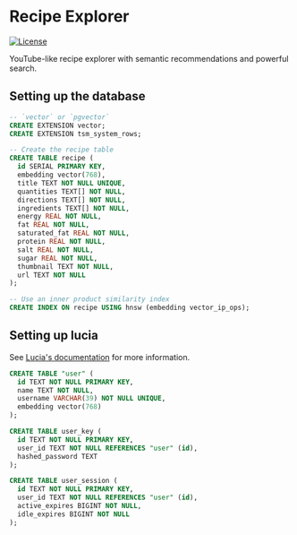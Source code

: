 # Recipe Explorer

[![License](https://img.shields.io/github/license/matteopolak/recipe-explorer.svg)](https://github.com/matteopolak/recipe-explorer/blob/main/LICENSE)

YouTube-like recipe explorer with semantic recommendations and powerful search.

## Setting up the database

```sql
-- `vector` or `pgvector`
CREATE EXTENSION vector;
CREATE EXTENSION tsm_system_rows; 

-- Create the recipe table
CREATE TABLE recipe (
  id SERIAL PRIMARY KEY,
  embedding vector(768),
  title TEXT NOT NULL UNIQUE,
  quantities TEXT[] NOT NULL,
  directions TEXT[] NOT NULL,
  ingredients TEXT[] NOT NULL,
  energy REAL NOT NULL,
  fat REAL NOT NULL,
  saturated_fat REAL NOT NULL,
  protein REAL NOT NULL,
  salt REAL NOT NULL,
  sugar REAL NOT NULL,
  thumbnail TEXT NOT NULL,
  url TEXT NOT NULL
);

-- Use an inner product similarity index
CREATE INDEX ON recipe USING hnsw (embedding vector_ip_ops);
```

## Setting up lucia

See [Lucia's documentation](https://lucia-auth.com/database-adapters/pg/) for more information.

```sql
CREATE TABLE "user" (
  id TEXT NOT NULL PRIMARY KEY,
  name TEXT NOT NULL,
  username VARCHAR(39) NOT NULL UNIQUE,
  embedding vector(768)
);

CREATE TABLE user_key (
  id TEXT NOT NULL PRIMARY KEY,
  user_id TEXT NOT NULL REFERENCES "user" (id),
  hashed_password TEXT
);

CREATE TABLE user_session (
  id TEXT NOT NULL PRIMARY KEY,
  user_id TEXT NOT NULL REFERENCES "user" (id),
  active_expires BIGINT NOT NULL,
  idle_expires BIGINT NOT NULL
);
```
